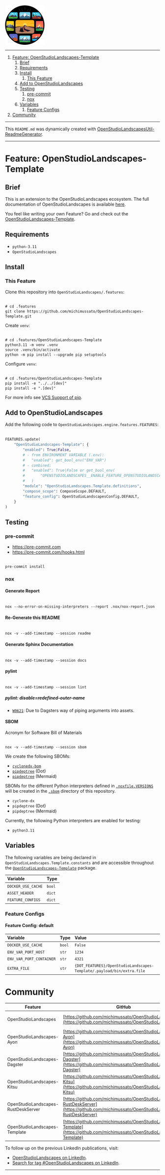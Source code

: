 [![ Logo OpenStudioLandscapes ](https://github.com/michimussato/OpenStudioLandscapes/raw/main/media/images/logo128.png)](https://github.com/michimussato/OpenStudioLandscapes)

***

1. [Feature: OpenStudioLandscapes-Template](#feature-openstudiolandscapes-template)
   1. [Brief](#brief)
   2. [Requirements](#requirements)
   3. [Install](#install)
      1. [This Feature](#this-feature)
   4. [Add to OpenStudioLandscapes](#add-to-openstudiolandscapes)
   5. [Testing](#testing)
      1. [pre-commit](#pre-commit)
      2. [nox](#nox)
   6. [Variables](#variables)
      1. [Feature Configs](#feature-configs)
2. [Community](#community)

***

This `README.md` was dynamically created with [OpenStudioLandscapesUtil-ReadmeGenerator](https://github.com/michimussato/OpenStudioLandscapesUtil-ReadmeGenerator).

***

# Feature: OpenStudioLandscapes-Template

## Brief

This is an extension to the OpenStudioLandscapes ecosystem. The full documentation of OpenStudioLandscapes is available [here](https://github.com/michimussato/OpenStudioLandscapes).

You feel like writing your own Feature? Go and check out the [OpenStudioLandscapes-Template](https://github.com/michimussato/OpenStudioLandscapes-Template).

## Requirements

- `python-3.11`
- `OpenStudioLandscapes`

## Install

### This Feature

Clone this repository into `OpenStudioLandscapes/.features`:

```shell

# cd .features
git clone https://github.com/michimussato/OpenStudioLandscapes-Template.git

```

Create `venv`:

```shell

# cd .features/OpenStudioLandscapes-Template
python3.11 -m venv .venv
source .venv/bin/activate
python -m pip install --upgrade pip setuptools

```

Configure `venv`:

```shell

# cd .features/OpenStudioLandscapes-Template
pip install -e "../../[dev]"
pip install -e ".[dev]"

```

For more info see [VCS Support of pip](https://pip.pypa.io/en/stable/topics/vcs-support/).

## Add to OpenStudioLandscapes

Add the following code to `OpenStudioLandscapes.engine.features.FEATURES`:

```python

FEATURES.update(
    "OpenStudioLandscapes-Template": {
        "enabled": True|False,
        # - from ENVIRONMENT VARIABLE (.env):
        #   "enabled": get_bool_env("ENV_VAR")
        # - combined:
        #   "enabled": True|False or get_bool_env(
        #       "OPENSTUDIOLANDSCAPES__ENABLE_FEATURE_OPENSTUDIOLANDSCAPES_TEMPLATE"
        #   )
        "module": "OpenStudioLandscapes.Template.definitions",
        "compose_scope": ComposeScope.DEFAULT,
        "feature_config": OpenStudioLandscapesConfig.DEFAULT,
    }
)

```

## Testing

### pre-commit

- https://pre-commit.com
- https://pre-commit.com/hooks.html

```shell

pre-commit install

```

### nox

#### Generate Report

```shell

nox --no-error-on-missing-interpreters --report .nox/nox-report.json

```

#### Re-Generate this README

```shell

nox -v --add-timestamp --session readme

```

#### Generate Sphinx Documentation

```shell

nox -v --add-timestamp --session docs

```

#### pylint

```shell

nox -v --add-timestamp --session lint

```

##### pylint: disable=redefined-outer-name

- [`W0621`](https://pylint.pycqa.org/en/latest/user_guide/messages/warning/redefined-outer-name.html): Due to Dagsters way of piping arguments into assets.

#### SBOM

Acronym for Software Bill of Materials

```shell

nox -v --add-timestamp --session sbom

```

We create the following SBOMs:

- [`cyclonedx-bom`](https://pypi.org/project/cyclonedx-bom/)
- [`pipdeptree`](https://pypi.org/project/pipdeptree/) (Dot)
- [`pipdeptree`](https://pypi.org/project/pipdeptree/) (Mermaid)

SBOMs for the different Python interpreters defined in [`.noxfile.VERSIONS`](https://github.com/michimussato/OpenStudioLandscapes-Template/tree/main/noxfile.py) will be created in the [`.sbom`](https://github.com/michimussato/OpenStudioLandscapes-Template/tree/main/.sbom) directory of this repository.

- `cyclone-dx`
- `pipdeptree` (Dot)
- `pipdeptree` (Mermaid)

Currently, the following Python interpreters are enabled for testing:

- `python3.11`

## Variables

The following variables are being declared in `OpenStudioLandscapes.Template.constants` and are accessible throughout the [`OpenStudioLandscapes-Template`](https://github.com/michimussato/OpenStudioLandscapes-Template/tree/main/src/OpenStudioLandscapes/Template/constants.py) package.

| Variable           | Type   |
| :----------------- | :----- |
| `DOCKER_USE_CACHE` | `bool` |
| `ASSET_HEADER`     | `dict` |
| `FEATURE_CONFIGS`  | `dict` |

### Feature Configs

#### Feature Config: default

| Variable                 | Type   | Value                                                                  |
| :----------------------- | :----- | :--------------------------------------------------------------------- |
| `DOCKER_USE_CACHE`       | `bool` | `False`                                                                |
| `ENV_VAR_PORT_HOST`      | `str`  | `1234`                                                                 |
| `ENV_VAR_PORT_CONTAINER` | `str`  | `4321`                                                                 |
| `EXTRA_FILE`             | `str`  | `{DOT_FEATURES}/OpenStudioLandscapes-Template/.payload/bin/extra.file` |

# Community

| Feature                             | GitHub                                                                                                                                     | Discord                                                                |
| ----------------------------------- | ------------------------------------------------------------------------------------------------------------------------------------------ | ---------------------------------------------------------------------- |
| OpenStudioLandscapes                | [https://github.com/michimussato/OpenStudioLandscapes](https://github.com/michimussato/OpenStudioLandscapes)                               | [# openstudiolandscapes-general](https://discord.com/invite/aYnJnaqE)  |
| OpenStudioLandscapes-Ayon           | [https://github.com/michimussato/OpenStudioLandscapes-Ayon](https://github.com/michimussato/OpenStudioLandscapes-Ayon)                     | [# openstudiolandscapes-ayon](https://discord.gg/D4XrG99G)             |
| OpenStudioLandscapes-Dagster        | [https://github.com/michimussato/OpenStudioLandscapes-Dagster](https://github.com/michimussato/OpenStudioLandscapes-Dagster)               | [# openstudiolandscapes-dagster](https://discord.gg/qFGWTWu4)          |
| OpenStudioLandscapes-Kitsu          | [https://github.com/michimussato/OpenStudioLandscapes-Kitsu](https://github.com/michimussato/OpenStudioLandscapes-Kitsu)                   | [# openstudiolandscapes-kitsu](https://discord.gg/4UqHdsan)            |
| OpenStudioLandscapes-RustDeskServer | [https://github.com/michimussato/OpenStudioLandscapes-RustDeskServer](https://github.com/michimussato/OpenStudioLandscapes-RustDeskServer) | [# openstudiolandscapes-rustdeskserver](https://discord.gg/nJ8Ffd2xY3) |
| OpenStudioLandscapes-Template       | [https://github.com/michimussato/OpenStudioLandscapes-Template](https://github.com/michimussato/OpenStudioLandscapes-Template)             | [# openstudiolandscapes-template](https://discord.gg/J59GYp3Wpy)       |

To follow up on the previous LinkedIn publications, visit:

- [OpenStudioLandscapes on LinkedIn](https://www.linkedin.com/company/106731439/).
- [Search for tag #OpenStudioLandscapes on LinkedIn](https://www.linkedin.com/search/results/all/?keywords=%23openstudiolandscapes).

***